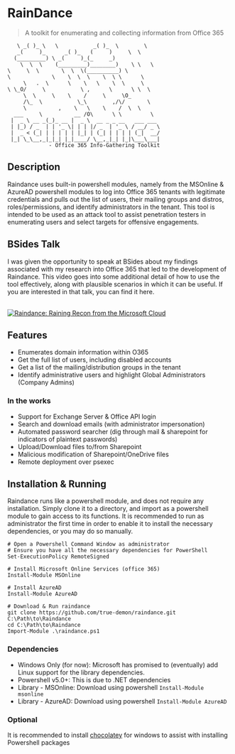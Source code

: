 # RainDance
> A toolkit for enumerating and collecting information from Office 365

```
   \ _( )_ \   \           _( )_  \        \  
   _(     )_      _( )_   (     )     \  \    
  (_________) \ _(     )_(_     _)           
    \  \  \    (_________)________)    \ \   \
\     \  \       \  \  \(__________) \     
\             \    \  \  \    \  \ \      \  
     \   .  \      \    \   \    \  \     \   
\ \_O/     \           \ ,      \      \ \  \
     \  \     \    \    /     \     \O_       
     /\_  \           \_\        ,/\/       \
     \          ,    \   \    \    /  \  \     
  ___     \          __ /O\      \ \         \
 |  _ \ __ _(_)_ __ |  _ \  __ _ _ __   ___ ___
 | |_) / _  | | '_ \| | | |/ _  | '_ \ / __/ _ \
 |  _ < (_| | | | | | |_| | (_| | | | | (_|  __/
 |_| \_\__,_|_|_| |_|____/ \__,_|_| |_|\___\___|
             - Office 365 Info-Gathering Toolkit
```

## Description

Raindance uses built-in powershell modules, namely from the MSOnline & AzureAD powershell modules to log into Office 365 tenants with
legitimate credentials and pulls out the list of users, their mailing groups and distros, roles/permissions, and identify administrators
in the tenant. This tool is intended to be used as an attack tool to assist penetration testers in enumerating users and select targets
for offensive engagements.

## BSides Talk
I was given the opportunity to speak at BSides about my findings associated with my research into Office 365 that led to the development of Raindance. This video goes into some additional detail of how to use the tool effectively, along with plausible scenarios in which it can be useful. If you are interested in that talk, you can find it here.  </br></br>

[![Raindance: Raining Recon from the Microsoft Cloud](https://i.ytimg.com/vi/VHPZ2YU351M/hqdefault.jpg?sqp=-oaymwEXCPYBEIoBSFryq4qpAwkIARUAAIhCGAE=&rs=AOn4CLCbfQmSWN0caw5mYY2FvoxLqNbnvg)](https://www.youtube.com/watch?v=VHPZ2YU351M)

## Features
* Enumerates domain information within O365
* Get the full list of users, including disabled accounts
* Get a list of the mailing/distribution groups in the tenant
* Identify administrative users and highlight Global Administrators (Company Admins)

### In the works
* Support for Exchange Server & Office API login
* Search and download emails (with administrator impersonation)
* Automated password searcher (dig through mail & sharepoint for indicators of plaintext passwords)
* Upload/Download files to/from Sharepoint
* Malicious modification of Sharepoint/OneDrive files
* Remote deployment over psexec

## Installation & Running
Raindance runs like a powershell module, and does not require any installation. Simply clone it to a directory, and import as a
powershell module to gain access to its functions. It is recommended to run as administrator the first time in order to enable
it to install the necessary dependencies, or you may do so manually.

```
# Open a Powershell Command Window as administrator
# Ensure you have all the necessary dependencies for PowerShell
Set-ExecutionPolicy RemoteSigned

# Install Microsoft Online Services (office 365)
Install-Module MSOnline

# Install AzureAD
Install-Module AzureAD

# Download & Run raindance
git clone https://github.com/true-demon/raindance.git C:\Path\to\Raindance
cd C:\Path\to\Raindance
Import-Module .\raindance.ps1
```

### Dependencies
* Windows Only (for now): Microsoft has promised to (eventually) add Linux support for the library dependencies.
* Powershell v5.0+: This is due to .NET dependencies
* Library - MSOnline: Download using powershell `Install-Module msonline`
* Library - AzureAD: Download using powershell `Install-Module AzureAD`

### Optional
It is recommended to install [chocolatey](https://chocolatey.org/install "Chocolatey Installer") for windows to assist with installing Powershell packages

